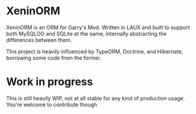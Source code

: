 # XeninORM
XeninORM is an ORM for Garry's Mod. Written in LAUX and built to support both MySQLOO and SQLite at the same, internally abstracting the differences between them.

This project is heavily influenced by TypeORM, Doctrine, and Hibernate, borrowing some code from the former.

# Work in progress
This is still heavily WIP, not at all stable for any kind of production usage. You're welcome to contribute though